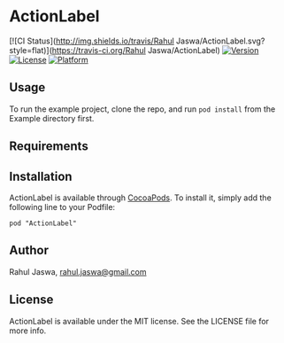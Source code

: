# ActionLabel

[![CI Status](http://img.shields.io/travis/Rahul Jaswa/ActionLabel.svg?style=flat)](https://travis-ci.org/Rahul Jaswa/ActionLabel)
[![Version](https://img.shields.io/cocoapods/v/ActionLabel.svg?style=flat)](http://cocoadocs.org/docsets/ActionLabel)
[![License](https://img.shields.io/cocoapods/l/ActionLabel.svg?style=flat)](http://cocoadocs.org/docsets/ActionLabel)
[![Platform](https://img.shields.io/cocoapods/p/ActionLabel.svg?style=flat)](http://cocoadocs.org/docsets/ActionLabel)

## Usage

To run the example project, clone the repo, and run `pod install` from the Example directory first.

## Requirements

## Installation

ActionLabel is available through [CocoaPods](http://cocoapods.org). To install
it, simply add the following line to your Podfile:

    pod "ActionLabel"

## Author

Rahul Jaswa, rahul.jaswa@gmail.com

## License

ActionLabel is available under the MIT license. See the LICENSE file for more info.

